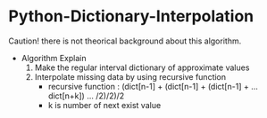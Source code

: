 # Python-Dictionary-Interpolation

Caution! there is not theorical background about this algorithm.

* Algorithm Explain
    1. Make the regular interval dictionary of approximate values
    2. Interpolate missing data by using recursive function
        * recursive function : (dict[n-1] + (dict[n-1] + (dict[n-1] + ... dict[n+k]) ... /2)/2)/2
        * k is number of next exist value